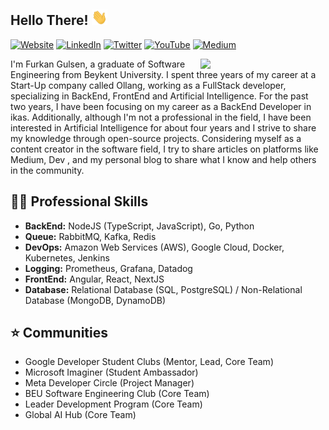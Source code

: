 <h2> Hello There! <img src="https://raw.githubusercontent.com/ABSphreak/ABSphreak/master/gifs/Hi.gif" height="25px"></h2>

[
![Website](https://img.shields.io/badge/Website-CC5500?style=for-the-badge&logo=&logoColor=white)](http://furkangulsen.com/) [ ![LinkedIn](https://img.shields.io/badge/LinkedIn-4682B4?style=for-the-badge&logo=linkedin&logoColor=white)](https://www.linkedin.com/in/muhammed-furkan-gulsen) [![Twitter](https://img.shields.io/badge/Twitter-1E90FF?style=for-the-badge&logo=twitter&logoColor=white)](https://twitter.com/furkangulsenn) [![YouTube](https://img.shields.io/badge/YouTube-B22222?style=for-the-badge&logo=youtube&logoColor=white)](https://www.youtube.com/c/FurkanGulsen) [![Medium](https://img.shields.io/badge/Medium-555555?style=for-the-badge&logo=medium&logoColor=white)](https://medium.com/@furkangulsen)

<img align="right" src="https://camo.githubusercontent.com/97d0c0c4209208d8ec9573c7e213e05872a9f59b703868647b559b77af601cc6/68747470733a2f2f692e70696e696d672e636f6d2f6f726967696e616c732f65382f66342f35332f65386634353334363961336563393765636433353464663436356437333931332e676966" width='200'/> 

I'm Furkan Gulsen, a graduate of Software Engineering from Beykent University. I spent three years of my career at a Start-Up company called Ollang, working as a FullStack developer, specializing in BackEnd, FrontEnd and Artificial Intelligence. For the past two years, I have been focusing on my career as a BackEnd Developer in ikas. Additionally, although I'm not a professional in the field, I have been interested in Artificial Intelligence for about four years and I strive to share my knowledge through open-source projects. Considering myself as a content creator in the software field, I try to share articles on platforms like Medium, Dev , and my personal blog to share what I know and help others in the community.

## 👨‍💻 Professional Skills

-   **BackEnd:**  NodeJS (TypeScript, JavaScript), Go, Python 
-  **Queue:**  RabbitMQ, Kafka, Redis
-  **DevOps:**  Amazon Web Services (AWS), Google Cloud, Docker, Kubernetes, Jenkins
-   **Logging:**  Prometheus, Grafana, Datadog
-   **FrontEnd:**  Angular, React, NextJS
-  **Database:** Relational Database (SQL, PostgreSQL) / Non-Relational Database (MongoDB, DynamoDB)

## ⭐️ Communities 

- Google Developer Student Clubs (Mentor, Lead, Core Team)
- Microsoft Imaginer (Student Ambassador)
- Meta Developer Circle (Project Manager)
- BEU Software Engineering Club (Core Team)
- Leader Development Program (Core Team)
- Global AI Hub (Core Team)

